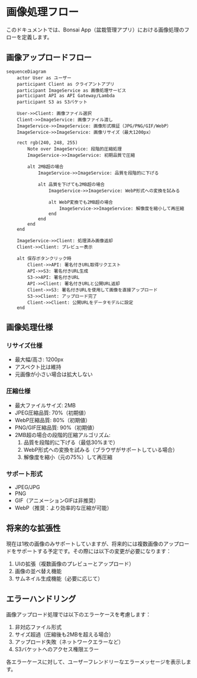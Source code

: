 # 画像処理フロー

このドキュメントでは、Bonsai App（盆栽管理アプリ）における画像処理のフローを定義します。

## 画像アップロードフロー

```mermaid
sequenceDiagram
    actor User as ユーザー
    participant Client as クライアントアプリ
    participant ImageService as 画像処理サービス
    participant API as API Gateway/Lambda
    participant S3 as S3バケット

    User->>Client: 画像ファイル選択
    Client->>ImageService: 画像ファイル渡し
    ImageService->>ImageService: 画像形式検証（JPG/PNG/GIF/WebP）
    ImageService->>ImageService: 画像リサイズ（最大1200px）
    
    rect rgb(240, 248, 255)
        Note over ImageService: 段階的圧縮処理
        ImageService->>ImageService: 初期品質で圧縮
        
        alt 2MB超の場合
            ImageService->>ImageService: 品質を段階的に下げる
            
            alt 品質を下げても2MB超の場合
                ImageService->>ImageService: WebP形式への変換を試みる
                
                alt WebP変換でも2MB超の場合
                    ImageService->>ImageService: 解像度を縮小して再圧縮
                end
            end
        end
    end
    
    ImageService->>Client: 処理済み画像返却
    Client->>Client: プレビュー表示
    
    alt 保存ボタンクリック時
        Client->>API: 署名付きURL取得リクエスト
        API->>S3: 署名付きURL生成
        S3->>API: 署名付きURL
        API->>Client: 署名付きURLと公開URL返却
        Client->>S3: 署名付きURLを使用して画像を直接アップロード
        S3->>Client: アップロード完了
        Client->>Client: 公開URLをデータモデルに設定
    end
```

## 画像処理仕様

### リサイズ仕様
- 最大幅/高さ: 1200px
- アスペクト比は維持
- 元画像が小さい場合は拡大しない

### 圧縮仕様
- 最大ファイルサイズ: 2MB
- JPEG圧縮品質: 70%（初期値）
- WebP圧縮品質: 80%（初期値）
- PNG/GIF圧縮品質: 90%（初期値）
- 2MB超の場合の段階的圧縮アルゴリズム:
  1. 品質を段階的に下げる（最低30%まで）
  2. WebP形式への変換を試みる（ブラウザがサポートしている場合）
  3. 解像度を縮小（元の75%）して再圧縮

### サポート形式
- JPEG/JPG
- PNG
- GIF（アニメーションGIFは非推奨）
- WebP（推奨：より効率的な圧縮が可能）

## 将来的な拡張性

現在は1枚の画像のみサポートしていますが、将来的には複数画像のアップロードをサポートする予定です。その際には以下の変更が必要になります：

1. UIの拡張（複数画像のプレビューとアップロード）
2. 画像の並べ替え機能
3. サムネイル生成機能（必要に応じて）

## エラーハンドリング

画像アップロード処理では以下のエラーケースを考慮します：

1. 非対応ファイル形式
2. サイズ超過（圧縮後も2MBを超える場合）
3. アップロード失敗（ネットワークエラーなど）
4. S3バケットへのアクセス権限エラー

各エラーケースに対して、ユーザーフレンドリーなエラーメッセージを表示します。
